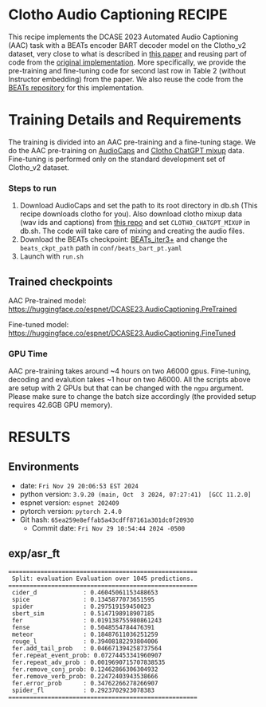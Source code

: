 # Clotho Audio Captioning RECIPE

This recipe implements the DCASE 2023 Automated Audio Captioning (AAC) task with a BEATs encoder BART decoder model on the Clotho_v2 dataset, very close to what is described in [this paper](https://arxiv.org/abs/2309.17352) and reusing part of code from the [original implementation](https://github.com/slSeanWU/beats-conformer-bart-audio-captioner?tab=readme-ov-file).
More specifically, we provide the pre-training and fine-tuning code for second last row in Table 2 (without Instructor embedding) from the paper. 
We also reuse the code from the [BEATs repository](https://github.com/microsoft/unilm/tree/master/beats) for this implementation.

# Training Details and Requirements
The training is divided into an AAC pre-training and a fine-tuning stage.
We do the AAC pre-training on [AudioCaps](https://aclanthology.org/N19-1011/) and [Clotho ChatGPT mixup](https://huggingface.co/datasets/slseanwu/clotho-chatgpt-mixup-50K) data.
Fine-tuning is performed only on the standard development set of Clotho_v2 dataset.


### Steps to run

1. Download AudioCaps and set the path to its root directory in db.sh (This recipe downloads clotho for you). Also download clotho mixup data (wav ids and captions) from [this repo](https://huggingface.co/datasets/slseanwu/clotho-chatgpt-mixup-50K) and set `CLOTHO_CHATGPT_MIXUP` in db.sh. The code will take care of mixing and creating the audio files.
2. Download the BEATs checkpoint: [BEATs_iter3+](https://onedrive.live.com/?authkey=%21AGXnEG4l3mlIzfA&id=6B83B49411CA81A7%2125960&cid=6B83B49411CA81A7&parId=root&parQt=sharedby&o=OneUp) and change the `beats_ckpt_path` path in `conf/beats_bart_pt.yaml`
3. Launch with `run.sh`


## Trained checkpoints
AAC Pre-trained model: https://huggingface.co/espnet/DCASE23.AudioCaptioning.PreTrained

Fine-tuned model: https://huggingface.co/espnet/DCASE23.AudioCaptioning.FineTuned


### GPU Time
AAC pre-training takes around ~4 hours on two A6000 gpus.
Fine-tuning, decoding and evalution takes ~1 hour on two A6000.
All the scripts above are setup with 2 GPUs but that can be changed with the `ngpu` argument. Please make sure to change the batch size accordingly (the provided setup requires 42.6GB GPU memory).


<!-- Generated by scripts/utils/show_asr_result.sh -->
# RESULTS
## Environments
- date: `Fri Nov 29 20:06:53 EST 2024`
- python version: `3.9.20 (main, Oct  3 2024, 07:27:41)  [GCC 11.2.0]`
- espnet version: `espnet 202409`
- pytorch version: `pytorch 2.4.0`
- Git hash: `65ea259e8effab5a43cdff87161a301dc0f20930`
  - Commit date: `Fri Nov 29 10:54:44 2024 -0500`

<!-- Copied from the output produced by local/evaluation.py -->
## exp/asr_ft
```
=====================================================
 Split: evaluation Evaluation over 1045 predictions.
=====================================================
 cider_d             : 0.46045061153488653
 spice               : 0.1345877073651595
 spider              : 0.297519159450023
 sbert_sim           : 0.5147198918907185
 fer                 : 0.019138755980861243
 fense               : 0.5048554784476391
 meteor              : 0.18487611036251259
 rouge_l             : 0.39408182293804006
 fer.add_tail_prob   : 0.046671394258737564
 fer.repeat_event_prob: 0.07274453341960907
 fer.repeat_adv_prob : 0.0019690715707838535
 fer.remove_conj_prob: 0.12462866306304932
 fer.remove_verb_prob: 0.22472403943538666
 fer.error_prob      : 0.34762266278266907
 spider_fl           : 0.2923702923078383
=====================================================
```
